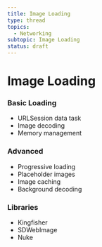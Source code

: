```yaml
---
title: Image Loading
type: thread
topics:
  - Networking
subtopic: Image Loading
status: draft
---
```


# Image Loading


### Basic Loading
- URLSession data task
- Image decoding
- Memory management

### Advanced
- Progressive loading
- Placeholder images
- Image caching
- Background decoding

### Libraries
- Kingfisher
- SDWebImage
- Nuke

